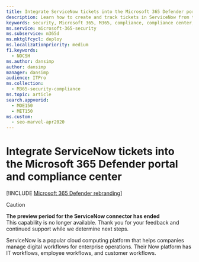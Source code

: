 ```yaml
---
title: Integrate ServiceNow tickets into the Microsoft 365 Defender portal and compliance center
description: Learn how to create and track tickets in ServiceNow from the Microsoft 365 Defender portal and compliance center.
keywords: security, Microsoft 365, M365, compliance, compliance center, security center, ServiceNow, tickets, tasks, SNOW, connection
ms.service: microsoft-365-security
ms.subservice: m365d
ms.mktglfcycl: deploy
ms.localizationpriority: medium
f1.keywords:
  - NOCSH
ms.author: dansimp
author: dansimp
manager: dansimp
audience: ITPro
ms.collection: 
  - M365-security-compliance
ms.topic: article
search.appverid: 
  - MOE150
  - MET150
ms.custom: 
  - seo-marvel-apr2020
---
```

# Integrate ServiceNow tickets into the Microsoft 365 Defender portal and compliance center

[!INCLUDE [Microsoft 365 Defender rebranding](../includes/microsoft-defender.md)]

>[!CAUTION]
>**The preview period for the ServiceNow connector has ended**<br>
>This capability is no longer available. Thank you for your feedback and continued support while we determine next steps.

ServiceNow is a popular cloud computing platform that helps companies manage digital workflows for enterprise operations. Their Now platform has IT workflows, employee workflows, and customer workflows.
